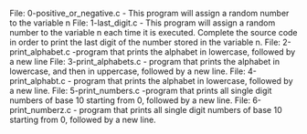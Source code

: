 File: 0-positive_or_negative.c - This program will assign a random number to the variable n
File: 1-last_digit.c - This program will assign a random number to the variable n each time it is executed. Complete the source code in order to print the last digit of the number stored in the variable n.
File: 2-print_alphabet.c -program that prints the alphabet in lowercase, followed by a new line
File: 3-print_alphabets.c - program that prints the alphabet in lowercase, and then in uppercase, followed by a new line.
File: 4-print_alphabt.c - program that prints the alphabet in lowercase, followed by a new line.
File: 5-print_numbers.c -program that prints all single digit numbers of base 10 starting from 0, followed by a new line.
File: 6-print_numberz.c - program that prints all single digit numbers of base 10 starting from 0, followed by a new line.
